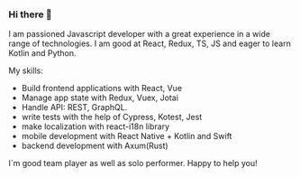 ### Hi there 👋

I am passioned Javascript developer with a great experience in a wide range of technologies. I am good at React, Redux, TS, JS and eager to learn Kotlin and Python.

My skills:
- Build frontend applications with React, Vue
- Manage app state  with Redux, Vuex, Jotai
- Handle API: REST, GraphQL.
- write tests with the help of Cypress, Kotest, Jest
- make localization with react-i18n library
- mobile development with React Native +  Kotlin and Swift
- backend development with Axum(Rust)

I`m good team player as well as solo performer. Happy to help you! 
